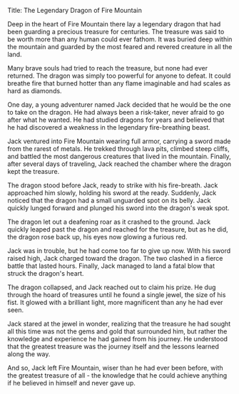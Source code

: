 Title: The Legendary Dragon of Fire Mountain

Deep in the heart of Fire Mountain there lay a legendary dragon that had been guarding a precious treasure for centuries. The treasure was said to be worth more than any human could ever fathom. It was buried deep within the mountain and guarded by the most feared and revered creature in all the land.

Many brave souls had tried to reach the treasure, but none had ever returned. The dragon was simply too powerful for anyone to defeat. It could breathe fire that burned hotter than any flame imaginable and had scales as hard as diamonds.

One day, a young adventurer named Jack decided that he would be the one to take on the dragon. He had always been a risk-taker, never afraid to go after what he wanted. He had studied dragons for years and believed that he had discovered a weakness in the legendary fire-breathing beast.

Jack ventured into Fire Mountain wearing full armor, carrying a sword made from the rarest of metals. He trekked through lava pits, climbed steep cliffs, and battled the most dangerous creatures that lived in the mountain. Finally, after several days of traveling, Jack reached the chamber where the dragon kept the treasure.

The dragon stood before Jack, ready to strike with his fire-breath. Jack approached him slowly, holding his sword at the ready. Suddenly, Jack noticed that the dragon had a small unguarded spot on its belly. Jack quickly lunged forward and plunged his sword into the dragon's weak spot.

The dragon let out a deafening roar as it crashed to the ground. Jack quickly leaped past the dragon and reached for the treasure, but as he did, the dragon rose back up, his eyes now glowing a furious red.

Jack was in trouble, but he had come too far to give up now. With his sword raised high, Jack charged toward the dragon. The two clashed in a fierce battle that lasted hours. Finally, Jack managed to land a fatal blow that struck the dragon's heart.

The dragon collapsed, and Jack reached out to claim his prize. He dug through the hoard of treasures until he found a single jewel, the size of his fist. It glowed with a brilliant light, more magnificent than any he had ever seen.

Jack stared at the jewel in wonder, realizing that the treasure he had sought all this time was not the gems and gold that surrounded him, but rather the knowledge and experience he had gained from his journey. He understood that the greatest treasure was the journey itself and the lessons learned along the way.

And so, Jack left Fire Mountain, wiser than he had ever been before, with the greatest treasure of all - the knowledge that he could achieve anything if he believed in himself and never gave up.